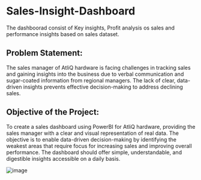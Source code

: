 # Sales-Insight-Dashboard
The dashboorad consist of Key insights, Profit analysis os sales and performance insights based on sales dataset.
## Problem Statement:
The sales manager of AtliQ hardware is facing challenges in tracking sales and gaining insights into the business due to verbal communication and sugar-coated information from regional managers. The lack of clear, data-driven insights prevents effective decision-making to address declining sales.

## Objective of the Project:
To create a sales dashboard using PowerBI for AtliQ hardware, providing the sales manager with a clear and visual representation of real data.
The objective is to enable data-driven decision-making by identifying the weakest areas that require focus for increasing sales and improving overall performance.
The dashboard should offer simple, understandable, and digestible insights accessible on a daily basis.

![image](https://github.com/sandip711/Sales-Insight-Dashboard/assets/123245527/534f1107-520d-45f3-a342-7ffcf1a10e85)
